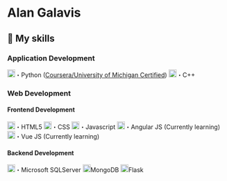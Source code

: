 # Alan Galavis

## 🔧 My skills 
### Application Development
<img height="18" width="18" src="https://skillicons.dev/icons?i=python" />・Python ([Coursera/University of Michigan Certified](https://www.coursera.org/account/accomplishments/specialization/certificate/89GEQ6MFQ39Q))
<img height="18" width="18" src="https://skillicons.dev/icons?i=cpp" />・C++
### Web Development
#### Frontend Development
<img height="18" width="18" src="https://skillicons.dev/icons?i=html" />・HTML5
<img height="18" width="18" src="https://skillicons.dev/icons?i=css" />・CSS
<img height="18" width="18" src="https://skillicons.dev/icons?i=js" />・Javascript
<img height="18" width="18" src="https://skillicons.dev/icons?i=angular" />・Angular JS (Currently learning)
<img height="18" width="18" src="https://skillicons.dev/icons?i=vue" />・Vue JS (Currently learning)

#### Backend Development
<img height="18" width="18" src="https://skillicons.dev/icons?i=mysql" />・Microsoft SQLServer
<img height="18" width="18" src="https://skillicons.dev/icons?i=mongodb" />MongoDB
<img height="18" width="18" src="https://skillicons.dev/icons?i=flask" />Flask
<!--
**alanegd/alanegd** is a ✨ _special_ ✨ repository because its `README.md` (this file) appears on your GitHub profile.

Here are some ideas to get you started:

- 🔭 I’m currently working on ...
- 🌱 I’m currently learning ...
- 👯 I’m looking to collaborate on ...
- 🤔 I’m looking for help with ...
- 💬 Ask me about ...
- 📫 How to reach me: ...
- ⚡ Fun fact: ...
-->
